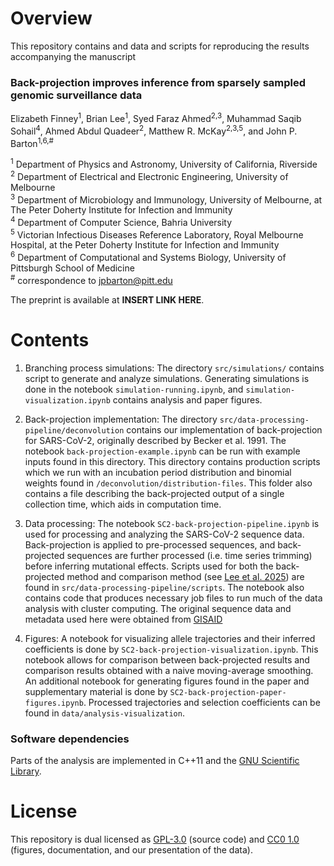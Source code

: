 
# Overview

This repository contains and data and scripts for reproducing the results accompanying the manuscript  

### Back-projection improves inference from sparsely sampled genomic surveillance data
Elizabeth Finney<sup>1</sup>, Brian Lee<sup>1</sup>, Syed Faraz Ahmed<sup>2,3</sup>, Muhammad Saqib Sohail<sup>4</sup>, Ahmed Abdul Quadeer<sup>2</sup>, Matthew R. McKay<sup>2,3,5</sup>, and John P. Barton<sup>1,6,#</sup>  

<sup>1</sup> Department of Physics and Astronomy, University of California, Riverside  
<sup>2</sup> Department of Electrical and Electronic Engineering, University of Melbourne  
<sup>3</sup> Department of Microbiology and Immunology, University of Melbourne, at The Peter Doherty Institute for Infection and Immunity  
<sup>4</sup> Department of Computer Science, Bahria University  
<sup>5</sup> Victorian Infectious Diseases Reference Laboratory, Royal Melbourne Hospital, at the Peter Doherty Institute for Infection and Immunity  
<sup>6</sup> Department of Computational and Systems Biology, University of Pittsburgh School of Medicine  
<sup>#</sup> correspondence to [jpbarton@pitt.edu](mailto:jpbarton@pitt.edu)  

The preprint is available at __INSERT LINK HERE__.

# Contents

1. Branching process simulations: The directory `src/simulations/` contains script to generate and analyze simulations. Generating simulations is done in the notebook `simulation-running.ipynb`, and `simulation-visualization.ipynb` contains analysis and paper figures.

2. Back-projection implementation: The directory `src/data-processing-pipeline/deconvolution` contains our implementation of back-projection for SARS-CoV-2, originally described by Becker et al. 1991. The notebook `back-projection-example.ipynb` can be run with example inputs found in this directory. This directory contains production scripts which we run with an incubation period distribution and binomial weights found in `/deconvolution/distribution-files`. This folder also contains a file describing the back-projected output of a single collection time, which aids in computation time.

3. Data processing: The notebook `SC2-back-projection-pipeline.ipynb` is used for processing and analyzing the SARS-CoV-2 sequence data. Back-projection is applied to pre-processed sequences, and back-projected sequences are further processed (i.e. time series trimming) before inferring mutational effects. Scripts used for both the back-projected method and comparison method (see [Lee et al. 2025](https://www.nature.com/articles/s41467-024-55593-0)) are found in `src/data-processing-pipeline/scripts`. The notebook also contains code that produces necessary job files to run much of the data analysis with cluster computing. The original sequence data and metadata used here were obtained from [GISAID](https://gisaid.org/)

4. Figures: A notebook for visualizing allele trajectories and their inferred coefficients is done by `SC2-back-projection-visualization.ipynb`. This notebook allows for comparison between back-projected results and comparison results obtained with a naive moving-average smoothing. An additional notebook for generating figures found in the paper and supplementary material is done by `SC2-back-projection-paper-figures.ipynb`. Processed trajectories and selection coefficients can be found in `data/analysis-visualization`.

### Software dependencies

Parts of the analysis are implemented in C++11 and the [GNU Scientific Library](https://www.gnu.org/software/gsl/).

# License

This repository is dual licensed as [GPL-3.0](LICENSE-GPL) (source code) and [CC0 1.0](LICENSE-CC0) (figures, documentation, and our presentation of the data).
